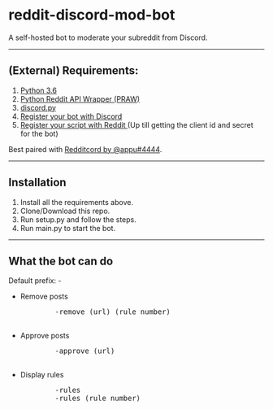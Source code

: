 <h1>reddit-discord-mod-bot</h1>

<p>A self-hosted bot to moderate your subreddit from Discord.</p>

<hr>

<h2>(External) Requirements:</h2>
<ol>
    <li><a href='https://www.python.org/downloads/release/python-365/'>Python 3.6</a></li>
    <li><a href='https://github.com/praw-dev/praw'>Python Reddit API Wrapper (PRAW)</a></li>
    <li><a href='https://github.com/Rapptz/discord.py'>discord.py</a></li>
    <li><a href='https://github.com/reactiflux/discord-irc/wiki/Creating-a-discord-bot-&-getting-a-token'>Register your bot with Discord</a></li>
    <li><a href='https://www.youtube.com/watch?v=krTUf7BpTc0'>Register your script with Reddit </a>(Up till getting the client id and secret for the bot)</li>
</ol>

Best paired with <a href='https://discordapp.com/oauth2/authorize?client_id=372767838231986177&scope=bot&permissions=27648'>Redditcord by @appu#4444</a>.

<hr>

<h2>Installation</h2>
<ol>
    <li>Install all the requirements above.</li>
    <li>Clone/Download this repo.</li>
    <li>Run setup.py and follow the steps.</li>
    <li>Run main.py to start the bot.</li>
</ol>

<hr>

<h2>What the bot can do</h2>
Default prefix: -
<ul>
    <li>Remove posts</li>
    <pre>
        -remove (url) (rule number)
    </pre>
    <li>Approve posts</li>
    <pre>
        -approve (url)
    </pre>
    <li>Display rules</li>
    <pre>
        -rules 
        -rules (rule number)
    </pre>
</ul>